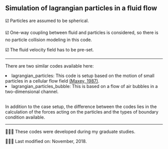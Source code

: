## Simulation of lagrangian particles in a fluid flow

☑️ Particles are assumed to be spherical.

☑️ One-way coupling between fluid and particles is considered, so there is no particle collision modeling in this code.

☑️ The fluid velocity field has to be pre-set.

<hr>

There are two similar codes available here:

<li>
  lagrangian_particles: This code is setup based on the motion of small particles in a cellular flow field <a href="https://doi.org/10.1063/1.866206">(Maxey, 1987)</a>.
</li>
<li>
  lagrangian_particles_bubble: This is based on a flow of air bubbles in a two-dimensional channel.
</li>

<br>

In addition to the case setup, the difference between the codes lies in the calculation of the forces acting on the particles and the types of boundary condition available.


<hr>

👩🏻‍🎓 These codes were developed during my graduate studies.

👩🏻‍💻 Last modified on: November, 2018.
